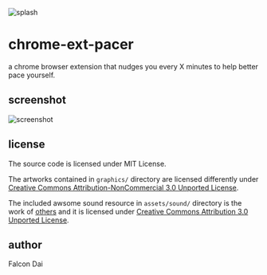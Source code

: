 ![splash](https://raw.github.com/falcondai/chrome-ext-pacer/master/graphics/promo-l.png)

chrome-ext-pacer
================
a chrome browser extension that nudges you every X minutes to help better pace yourself. 

screenshot
----------
![screenshot](https://raw.github.com/falcondai/chrome-ext-pacer/master/graphics/holo-red-screenshot.png)

license
-------
The source code is licensed under MIT License.

The artworks contained in `graphics/` directory are licensed differently under [Creative Commons Attribution-NonCommercial 3.0 Unported License](http://creativecommons.org/licenses/by-nc/3.0/). 

The included awsome sound resource in `assets/sound/` directory is the work of [others](http://www.freesound.org/people/Corsica_S/sounds/91926/) and it is licensed under [Creative Commons Attribution 3.0 Unported License](http://creativecommons.org/licenses/by/3.0/).

author
------
Falcon Dai